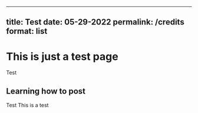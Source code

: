 
---
title: Test
date: 05-29-2022
permalink: /credits
format: list
---


# This is just a test page

Test

## Learning how to post

Test
This is a test